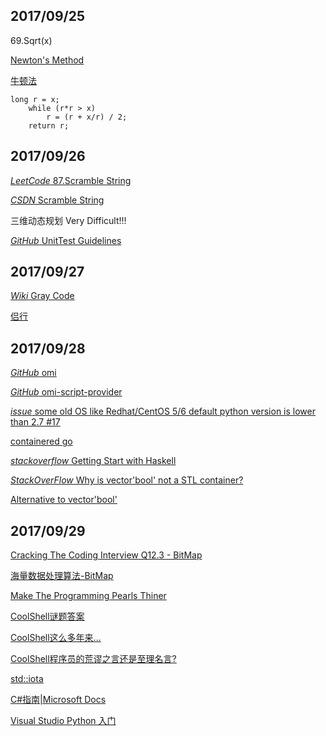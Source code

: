 ## 2017/09/25

69.Sqrt(x) 

[Newton's Method](https://en.wikipedia.org/wiki/Newton%27s_method)

[牛顿法](https://zh.wikipedia.org/wiki/%E7%89%9B%E9%A1%BF%E6%B3%95)

```
long r = x;
    while (r*r > x)
        r = (r + x/r) / 2;
    return r;
```
## 2017/09/26

[*LeetCode* 87.Scramble String](https://leetcode.com/problems/scramble-string/description/)

[*CSDN* Scramble String](http://blog.csdn.net/linhuanmars/article/details/24506703)

三维动态规划 Very Difficult!!!

[*GitHub* UnitTest Guidelines](https://github.com/yangyubo/zh-unit-testing-guidelines)

## 2017/09/27

[*Wiki* Gray Code](https://en.wikipedia.org/wiki/Gray_code)

[侣行](http://www.sohu.com/a/74209113_372743)

## 2017/09/28

[*GitHub* omi](https://github.com/Microsoft/omi)

[*GitHub* omi-script-provider](https://github.com/Microsoft/omi-script-provider)

[*issue* some old OS like Redhat/CentOS 5/6 default python version is lower than 2.7 #17](https://github.com/Microsoft/omi-script-provider/issues/17)

[containered go](https://containerd.io/)

[*stackoverflow* Getting Start with Haskell](https://stackoverflow.com/questions/1012573/getting-started-with-haskell/1016986#1016986)

[*StackOverFlow* Why is vector'bool' not a STL container?](https://stackoverflow.com/questions/17794569/why-is-vectorbool-not-a-stl-container)

[Alternative to vector'bool'](https://stackoverflow.com/questions/670308/alternative-to-vectorbool)

## 2017/09/29

[Cracking The Coding Interview Q12.3 - BitMap](http://www.hawstein.com/posts/12.3.html)

[海量数据处理算法-BitMap](http://blog.jobbole.com/108225/)

[Make The Programming Pearls Thiner](http://www.hawstein.com/posts/make-thiner-programming-pearls.html)

[CoolShell谜题答案](https://coolshell.cn/articles/11847.html)

[CoolShell这么多年来...](https://coolshell.cn/articles/11847.html)

[CoolShell程序员的荒谬之言还是至理名言?](https://coolshell.cn/articles/4235.html)

[std::iota](http://www.cplusplus.com/reference/numeric/iota/)

[C#指南|Microsoft Docs](https://docs.microsoft.com/zh-cn/dotnet/csharp/index)

[Visual Studio Python 入门](https://docs.microsoft.com/zh-cn/visualstudio/python/getting-started)

